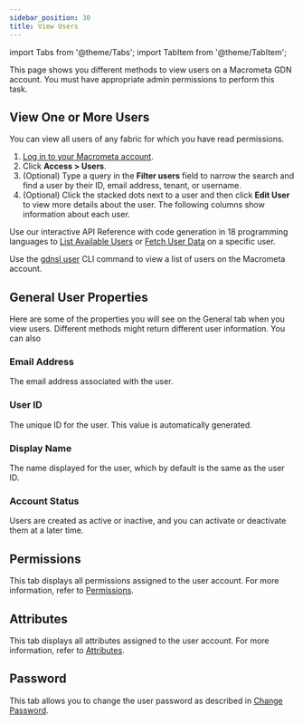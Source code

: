 ```yaml
---
sidebar_position: 30
title: View Users
---
```


import Tabs from '@theme/Tabs';
import TabItem from '@theme/TabItem';

This page shows you different methods to view users on a Macrometa GDN account. You must have appropriate admin permissions to perform this task.

## View One or More Users

<Tabs groupId="operating-systems">
<TabItem value="console" label="Web Console">

You can view all users of any fabric for which you have read permissions.

1. [Log in to your Macrometa account](https://auth-play.macrometa.io/).
1. Click **Access > Users**.
1. (Optional) Type a query in the **Filter users** field to narrow the search and find a user by their ID, email address, tenant, or username.
1. (Optional) Click the stacked dots next to a user and then click **Edit User** to view more details about the user. The following columns show information about each user.

</TabItem>
<TabItem value="api" label="REST API">

Use our interactive API Reference with code generation in 18 programming languages to [List Available Users](https://www.macrometa.com/docs/api#/operations/ListAvailableUsers) or [Fetch User Data](https://www.macrometa.com/docs/api#/operations/FetchUser) on a specific user.

</TabItem>
<TabItem value="cli" label="CLI">

Use the [gdnsl user](../../developer-hub/cli/users-cli) CLI command to view a list of users on the Macrometa account.

</TabItem>
</Tabs>

## General User Properties

Here are some of the properties you will see on the General tab when you view users. Different methods might return different user information. You can also 

### Email Address

The email address associated with the user.

### User ID

The unique ID for the user. This value is automatically generated.

### Display Name

The name displayed for the user, which by default is the same as the user ID.

### Account Status

Users are created as active or inactive, and you can activate or deactivate them at a later time.

## Permissions

This tab displays all permissions assigned to the user account. For more information, refer to [Permissions](../permissions/).

## Attributes

This tab displays all attributes assigned to the user account. For more information, refer to [Attributes](../attributes/).

## Password

This tab allows you to change the user password as described in [Change Password](change-password.md).
